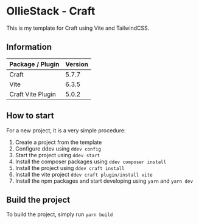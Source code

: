 # OllieStack - Craft

This is my template for Craft using Vite and TailwindCSS.

## Information

| Package / Plugin  | Version |
|-------------------|---------|
| Craft             | 5.7.7   |
| Vite              | 6.3.5   |
| Craft Vite Plugin | 5.0.2   |

## How to start

For a new project, it is a very simple procedure:
1. Create a project from the template
2. Configure ddev using ```ddev config```
3. Start the project using ```ddev start```
4. Install the composer packages using ```ddev composer install```
5. Install the project using ```ddev craft install```
6. Install the vite project ```ddev craft plugin/install vite```
7. Install the npm packages and start developing using ```yarn``` and ```yarn dev```

## Build the project

To build the project, simply run ```yarn build```
